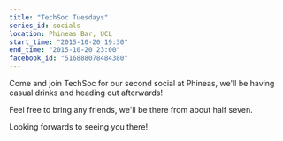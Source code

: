 ```yaml
---
title: "TechSoc Tuesdays"
series_id: socials
location: Phineas Bar, UCL
start_time: "2015-10-20 19:30"
end_time: "2015-10-20 23:00"
facebook_id: "516888078484380"
---
```


Come and join TechSoc for our second social at Phineas, we'll be having casual drinks and heading out afterwards!

Feel free to bring any friends, we'll be there from about half seven.

Looking forwards to seeing you there!
